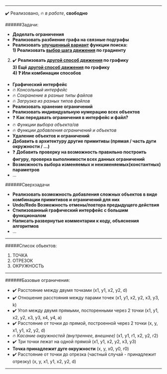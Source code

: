 --------------------

:heavy_check_mark: Реализовано, :fire: *в работе*, **свободно**

######Задачи:

* **Доделать ограничения**
* **Реализовать разбиение графа на связные подграфы**
* **Реализовать [улучшенный вариант](http://www.exponenta.ru/educat/systemat/krushel/lab_exemp/1.asp) функции поиска:**   
 **1) Реализовать [выбор шага движения](http://www.machinelearning.ru/wiki/index.php?title=%D0%9C%D0%B5%D1%82%D0%BE%D0%B4_%D0%B3%D1%80%D0%B0%D0%B4%D0%B8%D0%B5%D0%BD%D1%82%D0%BD%D0%BE%D0%B3%D0%BE_%D1%81%D0%BF%D1%83%D1%81%D0%BA%D0%B0) по градиенту**  
 2) :heavy_check_mark: **Реализовать [другой способ движения](https://ru.wikipedia.org/wiki/%D0%9C%D0%B5%D1%82%D0%BE%D0%B4_%D0%9D%D1%8C%D1%8E%D1%82%D0%BE%D0%BD%D0%B0) по графику**   
 **3) Ещё [другой способ движения](http://www.machinelearning.ru/wiki/index.php?title=%D0%9C%D0%B5%D1%82%D0%BE%D0%B4_%D0%B7%D0%BE%D0%BB%D0%BE%D1%82%D0%BE%D0%B3%D0%BE_%D1%81%D0%B5%D1%87%D0%B5%D0%BD%D0%B8%D1%8F._%D0%A1%D0%B8%D0%BC%D0%BC%D0%B5%D1%82%D1%80%D0%B8%D1%87%D0%BD%D1%8B%D0%B5_%D0%BC%D0%B5%D1%82%D0%BE%D0%B4%D1%8B) по графику**   
 **4) :question: Или комбинации способов**
* **Графический интерфейс**
* :fire: *Консольный интерфейс*
* :fire: *Сохранение в разные типы файлов*
* :fire: *Загрузка из разных типов файлов*
* **Реализовать хранение ограничений**
* **Реализовать индивидуальную нумерацию всех объектов**
* :question: **Как передавать ограничения в интерфейс и файл?**
* :fire: *Функции выбора объекта/ов*
* :fire: *Функции добавления ограничений и объектов*
* **Удаление объектов и ограничений**
* **Добавить в архитектуру другие примитивы (прямая / часть дуги окружности / ...)**
* :question: **Добавить проверку на возможность правильно построить фигуру, проверка выполнимости всех данных ограничений**
* **Возможность выбора изменяемых и неизменяемых(константных) параметров**
* ...

######Сверхзадачи
* **Реализовать возможность добавления сложных объектов в виде комбинации примитивов и ограничений для них**
* **Undo/Redo Возможность отмены/повтора предыдущего действия**
* **Стилизованный графический интерфейс с большим функционалом**
* **Написать развернутые комментарии к коду, объяснения алгоритмов**
* ...

-------------------
#####Список обьектов:
1. ТОЧКА
2. ОТРЕЗОК
3. ОКРУЖНОСТЬ

--------------------
######Базовые ограничения:

* :heavy_check_mark: Расстояние между двумя точками (x1, y1, x2, y2, d)  
* :heavy_check_mark: Отношение расстояния между парами точек (x1, y1, x2, y2, x3, y3, k)  
* :heavy_check_mark: Угол между двумя прямыми, посторенными через 2 точки (x1, y1, x2, y2, x3, y3, x4, y4, a)  
* :heavy_check_mark: Расстояние от точки до прямой, построенной через 2 точки (x, y, x1, y1, x2, y2, d)  
* :fire: *Касание окружностей (внутреннее, внешнее)* (x1, y1, r1, x2, y2, r2)  
* :heavy_check_mark: Три точки лежат на одной прямой (x1, y1, x2, y2, x3, y3)  
* **Точка принадлежит дуге окружности** (x, y, x0, y0, r0)  
* :heavy_check_mark: Расстояние от точки до отрезка (частный случай - принадлежит отрезку) (x, y, x1, y1, x2, y2, d)  

--------------------

